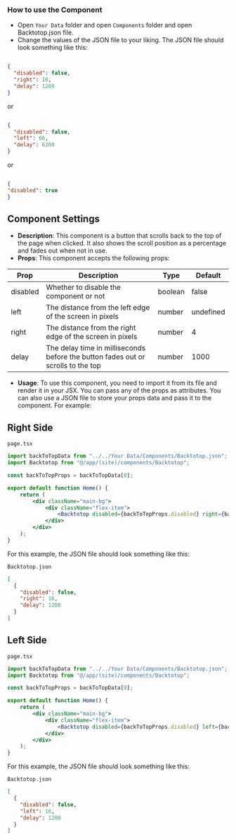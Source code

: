 ### How to use the Component
- Open `Your Data` folder and open `Components` folder and open Backtotop.json file.
- Change the values of the JSON file to your liking.
The JSON file should look something like this:

```json

{
  "disabled": false,
  "right": 16,
  "delay": 1200
}

```
or
    
```json

{
  "disabled": false,
  "left": 66,
  "delay": 6200
}
```
or
    
```json 

{
"disabled": true
}

```

## Component Settings

- **Description**: This component is a button that scrolls back to the top of the page when clicked. It also shows the scroll position as a percentage and fades out when not in use.
- **Props**: This component accepts the following props:

| Prop | Description | Type | Default |
| --- | --- | --- | --- |
| disabled | Whether to disable the component or not | boolean | false |
| left | The distance from the left edge of the screen in pixels | number | undefined |
| right | The distance from the right edge of the screen in pixels | number | 4 |
| delay | The delay time in milliseconds before the button fades out or scrolls to the top | number | 1000 |

- **Usage**: To use this component, you need to import it from its file and render it in your JSX. You can pass any of the props as attributes. You can also use a JSON file to store your props data and pass it to the component. For example:

## Right Side
``page.tsx``
```jsx
import backToTopData from "../../Your Data/Components/Backtotop.json";
import Backtotop from "@/app/(site)/components/Backtotop";

const backToTopProps = backToTopData[0];

export default function Home() {
    return (
        <div className="main-bg">
            <div className="flex-item">
                <Backtotop disabled={backToTopProps.disabled} right={backToTopProps.right} delay={backToTopProps.delay} />
            </div>
        </div>
    );
}
```
For this example, the JSON file should look something like this:

``Backtotop.json``
```json
[
  {
    "disabled": false,
    "right": 16,
    "delay": 1200
  }
]
```

## Left Side
``page.tsx``
```jsx
import backToTopData from "../../Your Data/Components/Backtotop.json";
import Backtotop from "@/app/(site)/components/Backtotop";

const backToTopProps = backToTopData[0];

export default function Home() {
    return (
        <div className="main-bg">
            <div className="flex-item">
                <Backtotop disabled={backToTopProps.disabled} left={backToTopProps.left} delay={backToTopProps.delay} />
            </div>
        </div>
    );
}
```
For this example, the JSON file should look something like this:

``Backtotop.json``
```json
[
  {
    "disabled": false,
    "left": 16,
    "delay": 1200
  }
]
```

